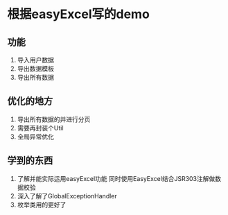 # 根据easyExcel写的demo
## 功能
1. 导入用户数据
2. 导出数据模板
3. 导出所有数据
## 优化的地方
1. 导出所有数据的并进行分页
2. 需要再封装个Util
3. 全局异常优化
## 学到的东西
1. 了解并能实际运用easyExcel功能 同时使用EasyExcel结合JSR303注解做数据校验
2. 深入了解了GlobalExceptionHandler
3. 枚举类用的更好了
